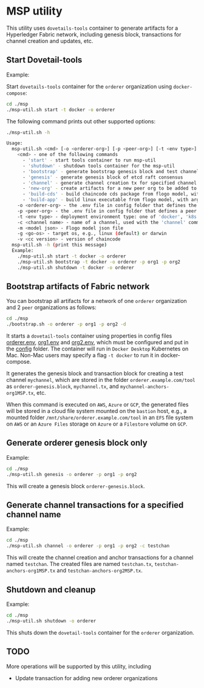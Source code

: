 # MSP utility

This utility uses `dovetails-tools` container to generate artifacts for a Hyperledger Fabric network, including genesis block, transactions for channel creation and updates, etc.

## Start Dovetail-tools

Example:

Start `dovetails-tools` container for the `orderer` organization using `docker-compose`:

```bash
cd ./msp
./msp-util.sh start -t docker -o orderer
```

The following command prints out other supported options:

```bash
./msp-util.sh -h

Usage:
  msp-util.sh <cmd> [-o <orderer-org>] [-p <peer-org>] [-t <env type>] [-c <channel name>]
    <cmd> - one of the following commands
      - 'start' - start tools container to run msp-util
      - 'shutdown' - shutdown tools container for the msp-util
      - 'bootstrap' - generate bootstrap genesis block and test channel tx defined in network spec
      - 'genesis' - generate genesis block of etcd raft consensus
      - 'channel' - generate channel creation tx for specified channel name, with argument '-c <channel name> -p <peer-org>'
      - 'new-org' - create artifacts for a new peer org to be added to the network
      - 'build-cds' - build chaincode cds package from flogo model, with arguments -m <model-json> [-v <version>]
      - 'build-app' - build linux executable from flogo model, with arguments -m <model-json> -g <go-os>
    -o <orderer-org> - the .env file in config folder that defines the orderer org, e.g., orderer (default)
    -p <peer-org> - the .env file in config folder that defines a peer org, e.g., org1
    -t <env type> - deployment environment type: one of 'docker', 'k8s' (default), 'aws', 'az', or 'gcp'
    -c <channel name> - name of a channel, used with the 'channel' command
    -m <model json> - Flogo model json file
    -g <go-os> - target os, e.g., linux (default) or darwin
    -v <cc version> - version of chaincode
  msp-util.sh -h (print this message)
  Example:
    ./msp-util.sh start -t docker -o orderer
    ./msp-util.sh bootstrap -t docker -o orderer -p org1 -p org2
    ./msp-util.sh shutdown -t docker -o orderer
```

## Bootstrap artifacts of Fabric network

You can bootstrap all artifacts for a network of one `orderer` organization and 2 `peer` organizations as follows:

```bash
cd ./msp
./bootstrap.sh -o orderer -p org1 -p org2 -d
```

It starts a `dovetail-tools` container using properties in config files [orderer.env](../config/orderer.env), [org1.env](../config/org1.env) and [org2.env](../config/org2.env), which must be configured and put in the [config](../config) folder. The container will run in `Docker Desktop` Kubernetes on Mac. Non-Mac users may specify a flag `-t docker` to run it in docker-compose.

It generates the genesis block and transaction block for creating a test channel `mychannel`, which are stored in the folder `orderer.example.com/tool` as `orderer-genesis.block`, `mychannel.tx`, and `mychannel-anchors-org1MSP.tx`, etc.

When this command is executed on `AWS`, `Azure` or `GCP`, the generated files will be stored in a cloud file system mounted on the `bastion` host, e.g., a mounted folder `/mnt/share/orderer.example.com/tool` in an `EFS` file system on `AWS` or an `Azure Files` storage on `Azure` or a `Filestore` volume on `GCP`.

## Generate orderer genesis block only

Example:

```bash
cd ./msp
./msp-util.sh genesis -o orderer -p org1 -p org2
```

This will create a genesis block `orderer-genesis.block`.

## Generate channel transactions for a specified channel name

Example:

```bash
cd ./msp
./msp-util.sh channel -o orderer -p org1 -p org2 -c testchan
```

This will create the channel creation and anchor transactions for a channel named `testchan`. The created files are named `testchan.tx`, `testchan-anchors-org1MSP.tx` and `testchan-anchors-org2MSP.tx`.

## Shutdown and cleanup

Example:

```bash
cd ./msp
./msp-util.sh shutdown -o orderer
```

This shuts down the `dovetail-tools` container for the `orderer` organization.

## TODO

More operations will be supported by this utility, including

- Update transaction for adding new orderer organizations
